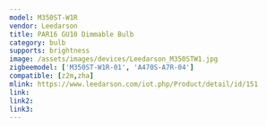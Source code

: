 ```yaml
---
model: M350ST-W1R
vendor: Leedarson
title: PAR16 GU10 Dimmable Bulb
category: bulb
supports: brightness
image: /assets/images/devices/Leedarson_M350STW1.jpg
zigbeemodel: ['M350ST-W1R-01', 'A470S-A7R-04']
compatible: [z2m,zha]
mlink: https://www.leedarson.com/iot.php/Product/detail/id/151
link: 
link2: 
link3: 
---
```

